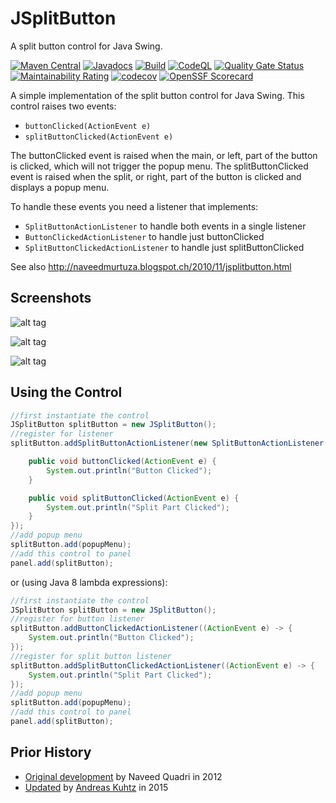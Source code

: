 JSplitButton
============

A split button control for Java Swing.

[![Maven Central](https://maven-badges.herokuapp.com/maven-central/com.alexandriasoftware.swing/jsplitbutton/badge.svg)](https://maven-badges.herokuapp.com/maven-central/com.alexandriasoftware.swing/jsplitbutton)
[![Javadocs](https://www.javadoc.io/badge/com.alexandriasoftware.swing/jsplitbutton.svg)](https://www.javadoc.io/doc/com.alexandriasoftware.swing/jsplitbutton)
[![Build](https://github.com/rhwood/jsplitbutton/actions/workflows/build.yml/badge.svg)](https://github.com/rhwood/jsplitbutton/actions/workflows/build.yml)
[![CodeQL](https://github.com/rhwood/jsplitbutton/actions/workflows/codeql-analysis.yml/badge.svg)](https://github.com/rhwood/jsplitbutton/actions/workflows/codeql-analysis.yml)
[![Quality Gate Status](https://sonarcloud.io/api/project_badges/measure?project=rhwood_jsplitbutton&metric=alert_status)](https://sonarcloud.io/dashboard?id=rhwood_jsplitbutton)
[![Maintainability Rating](https://sonarcloud.io/api/project_badges/measure?project=rhwood_jsplitbutton&metric=sqale_rating)](https://sonarcloud.io/dashboard?id=rhwood_jsplitbutton)
[![codecov](https://codecov.io/gh/rhwood/jsplitbutton/graph/badge.svg?token=gbIMA3aimP)](https://codecov.io/gh/rhwood/jsplitbutton)
[![OpenSSF Scorecard](https://api.securityscorecards.dev/projects/github.com/rhwood/jsplitbutton/badge)](https://securityscorecards.dev/viewer/?uri=github.com/rhwood/jsplitbutton)

A simple implementation of the split button control for Java Swing. This control raises two events:

* ```buttonClicked(ActionEvent e)```
* ```splitButtonClicked(ActionEvent e)```

The buttonClicked event is raised when the main, or left, part of the button is clicked, which will not trigger the popup menu.
The splitButtonClicked event is raised when the split, or right, part of the button is clicked and displays a popup menu.

To handle these events you need a listener that implements:

* ```SplitButtonActionListener``` to handle both events in a single listener
* ```ButtonClickedActionListener``` to handle just buttonClicked
* ```SplitButtonClickedActionListener``` to handle just splitButtonClicked

See also http://naveedmurtuza.blogspot.ch/2010/11/jsplitbutton.html

## Screenshots

![alt tag](https://raw.github.com/rhwood/jsplitbutton/master/wiki/images/JSplitButton-GTK.png)

![alt tag](https://raw.github.com/rhwood/jsplitbutton/master/wiki/images/JSplitButton-Nimbus.png)

![alt tag](https://raw.github.com/rhwood/jsplitbutton/master/wiki/images/JSplitButton-Metal.png)

## Using the Control

```java
//first instantiate the control
JSplitButton splitButton = new JSplitButton();
//register for listener
splitButton.addSplitButtonActionListener(new SplitButtonActionListener() {

    public void buttonClicked(ActionEvent e) {
        System.out.println("Button Clicked");
    }

    public void splitButtonClicked(ActionEvent e) {
        System.out.println("Split Part Clicked");
    }
});
//add popup menu
splitButton.add(popupMenu);
//add this control to panel
panel.add(splitButton);
```

or (using Java 8 lambda expressions):

```java
//first instantiate the control
JSplitButton splitButton = new JSplitButton();
//register for button listener
splitButton.addButtonClickedActionListener((ActionEvent e) -> {
    System.out.println("Button Clicked");
});
//register for split button listener
splitButton.addSplitButtonClickedActionListener((ActionEvent e) -> {
    System.out.println("Split Part Clicked");
});
//add popup menu
splitButton.add(popupMenu);
//add this control to panel
panel.add(splitButton);
```

## Prior History

* [Original development](http://code.google.com/p/jsplitbutton) by Naveed Quadri in 2012
* [Updated](https://github.com/akuhtz/jsplitbutton) by [Andreas Kuhtz](https://github.com/akuhtz) in 2015
